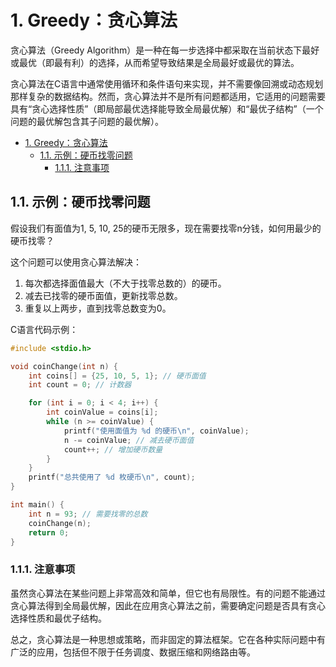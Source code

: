 # 1. Greedy：贪心算法

贪心算法（Greedy Algorithm）是一种在每一步选择中都采取在当前状态下最好或最优（即最有利）的选择，从而希望导致结果是全局最好或最优的算法。

贪心算法在C语言中通常使用循环和条件语句来实现，并不需要像回溯或动态规划那样复杂的数据结构。然而，贪心算法并不是所有问题都适用，它适用的问题需要具有“贪心选择性质”（即局部最优选择能导致全局最优解）和“最优子结构”（一个问题的最优解包含其子问题的最优解）。

- [1. Greedy：贪心算法](#1-greedy贪心算法)
  - [1.1. 示例：硬币找零问题](#11-示例硬币找零问题)
    - [1.1.1. 注意事项](#111-注意事项)

## 1.1. 示例：硬币找零问题

假设我们有面值为1, 5, 10, 25的硬币无限多，现在需要找零n分钱，如何用最少的硬币找零？

这个问题可以使用贪心算法解决：

1. 每次都选择面值最大（不大于找零总数的）的硬币。
2. 减去已找零的硬币面值，更新找零总数。
3. 重复以上两步，直到找零总数变为0。

C语言代码示例：

```c
#include <stdio.h>

void coinChange(int n) {
    int coins[] = {25, 10, 5, 1}; // 硬币面值
    int count = 0; // 计数器

    for (int i = 0; i < 4; i++) {
        int coinValue = coins[i];
        while (n >= coinValue) {
            printf("使用面值为 %d 的硬币\n", coinValue);
            n -= coinValue; // 减去硬币面值
            count++; // 增加硬币数量
        }
    }
    printf("总共使用了 %d 枚硬币\n", count);
}

int main() {
    int n = 93; // 需要找零的总数
    coinChange(n);
    return 0;
}
```

### 1.1.1. 注意事项

虽然贪心算法在某些问题上非常高效和简单，但它也有局限性。有的问题不能通过贪心算法得到全局最优解，因此在应用贪心算法之前，需要确定问题是否具有贪心选择性质和最优子结构。

总之，贪心算法是一种思想或策略，而非固定的算法框架。它在各种实际问题中有广泛的应用，包括但不限于任务调度、数据压缩和网络路由等。
